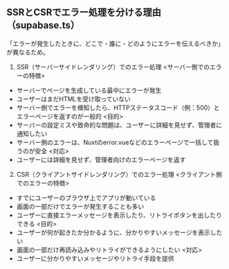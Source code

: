 ## SSRとCSRでエラー処理を分ける理由（supabase.ts）
「エラーが発生したときに、どこで・誰に・どのようにエラーを伝えるべきか」が異なるため。

1. SSR（サーバーサイドレンダリング）でのエラー処理
<サーバー側でのエラーの特徴>
- サーバーでページを生成している最中にエラーが発生
- ユーザーはまだHTMLを受け取っていない
- サーバー側でエラーを検知したら、HTTPステータスコード（例：500）とエラーページを返すのが一般的
<目的>
- サーバーの設定ミスや致命的な問題は、ユーザーに詳細を見せず、管理者に通知したい
- サーバー側のエラーは、Nuxtのerror.vueなどのエラーページで一括して扱うのが安全
<対応>
- ユーザーには詳細を見せず、管理者向けのエラーページを返す

2. CSR（クライアントサイドレンダリング）でのエラー処理
<クライアント側でのエラーの特徴>
- すでにユーザーのブラウザ上でアプリが動いている
- 画面の一部だけでエラーが発生することも多い
- ユーザーに直接エラーメッセージを表示したり、リトライボタンを出したりできる
<目的>
- ユーザーが何が起きたか分かるように、分かりやすいメッセージを表示したい
- 画面の一部だけ再読み込みやリトライができるようにしたい
<対応>
- ユーザーに分かりやすいメッセージやリトライ手段を提供
